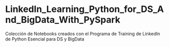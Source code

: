 # LinkedIn_Learning_Python_for_DS_And_BigData_With_PySpark
Colección de Notebooks creados con el Programa de Training de LinkedIn de Python Esencial para DS y BigData
